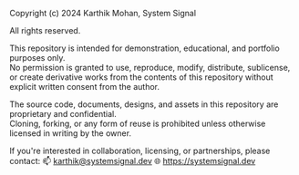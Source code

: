 Copyright (c) 2024 Karthik Mohan, System Signal

All rights reserved.

This repository is intended for demonstration, educational, and portfolio purposes only.  
No permission is granted to use, reproduce, modify, distribute, sublicense, or create derivative works from the contents of this repository without explicit written consent from the author.

The source code, documents, designs, and assets in this repository are proprietary and confidential.  
Cloning, forking, or any form of reuse is prohibited unless otherwise licensed in writing by the owner.

If you're interested in collaboration, licensing, or partnerships, please contact:
📫 karthik@systemsignal.dev
🌐 https://systemsignal.dev
